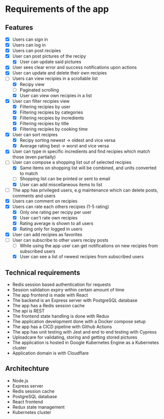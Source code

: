 # Requirements of the app

## Features
- [x] Users can sign in
- [x] Users can log in
- [x] Users can post recipies
- [x] User can post pictures of the recipy
    - [x] User can update said pictures
- [x] User sees clear error and success notifications upon actions
- [x] User can update and delete their own recipies
- [ ] Users can view recipies in a scrollable list
    - [x] Recipy view
    - [ ] Paginated scrolling
    - [x] User can view own recipies in a list
- [x] User can filter recipies view
    - [x] Filtering recipies by user
    - [x] Filtering recipies by categories
    - [x] Filtering recipies by incredients
    - [x] Filtering recipies by title
    - [x] Filtering recipies by cooking time
- [x]  User can sort recipies
    - [x] Recipy sorting newest -> oldest and vice versa
    - [x] Average rating best -> worst and vice versa
- [x] User can type in specific incredients and find recipies which match those (even partially)
- [ ] User can compose a shopping list out of selected recipies
    - [x] Same items on shopping list will be combined, and units converted to match
    - [ ] Shopping list can be printed or sent to email
    - [x] User can add miscellaneous items to list
- [ ] The app has privileged users, e.g maintenance which can delete posts, comments and users
- [x] Users can comment on recipies
- [x] Users can rate each others recipies (1-5 rating)
    - [x] Only one rating per recipy per user
    - [x] User can't rate own recipies
    - [x] Rating average is shown to all users
    - [x] Rating only for logged in users
- [x] User can add recipies as favorites
- [ ] User can subscribe to other users recipy posts
    - [ ] While using the app user can get notifications on new recipies from subscribed users
    - [x] User can see a list of newest recipies from subscribed users

## Technical requirements
- Redis session based authentication for requests
- Session validation expiry within certain amount of time
- The app frontend is made with React
- The backend is an Express server with PostgreSQL database
- The app has a Redis session cache
- The api is REST
- The frontend state handling is done with Redux
- The application development done with a Docker compose setup
- The app has a CICD pipeline with Github Actions
- The app has unit testing with Jest and end to end testing with Cypress
- Uploadcare for validating, storing and getting stored pictures
- The application is hosted in Google Kubernetes Engine as a Kubernetes cluster
- Application domain is with Cloudflare 

## Architechture
- Node.js
- Express server
- Redis session cache
- PostgreSQL database
- React frontend
- Redux state management
- Kubernetes cluster 
